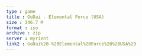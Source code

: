 ```yaml
---
type : game
title : GoDai - Elemental Force (USA)
size : 346.7 M
format : iso
archive : zip
server : myrient
link2 : GoDai%20-%20Elemental%20Force%20%28USA%29
---
```

